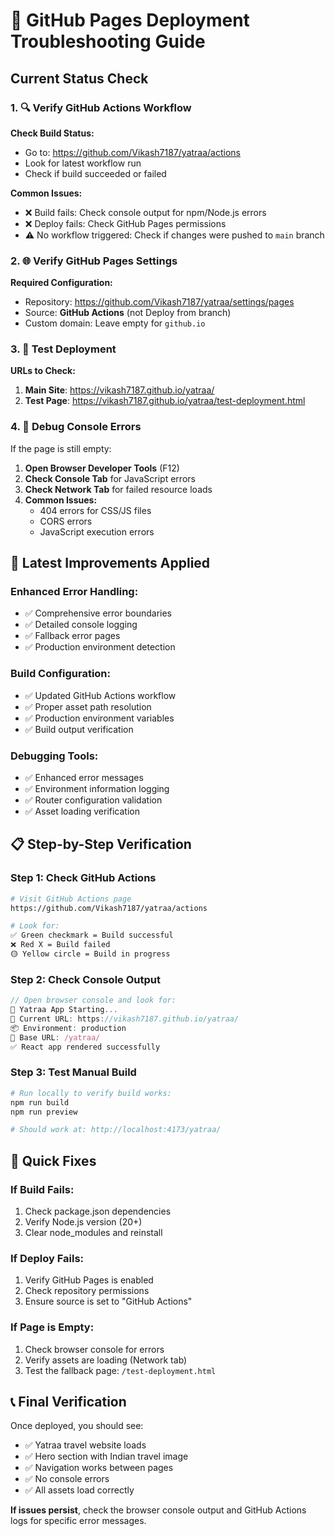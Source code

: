 # 🔧 GitHub Pages Deployment Troubleshooting Guide

## Current Status Check

### 1. 🔍 Verify GitHub Actions Workflow
**Check Build Status:**
- Go to: https://github.com/Vikash7187/yatraa/actions
- Look for latest workflow run
- Check if build succeeded or failed

**Common Issues:**
- ❌ Build fails: Check console output for npm/Node.js errors
- ❌ Deploy fails: Check GitHub Pages permissions
- ⚠️ No workflow triggered: Check if changes were pushed to `main` branch

### 2. 🌐 Verify GitHub Pages Settings
**Required Configuration:**
- Repository: https://github.com/Vikash7187/yatraa/settings/pages
- Source: **GitHub Actions** (not Deploy from branch)
- Custom domain: Leave empty for `github.io`

### 3. 🧪 Test Deployment
**URLs to Check:**
1. **Main Site**: https://vikash7187.github.io/yatraa/
2. **Test Page**: https://vikash7187.github.io/yatraa/test-deployment.html

### 4. 🐛 Debug Console Errors
If the page is still empty:

1. **Open Browser Developer Tools** (F12)
2. **Check Console Tab** for JavaScript errors
3. **Check Network Tab** for failed resource loads
4. **Common Issues:**
   - 404 errors for CSS/JS files
   - CORS errors
   - JavaScript execution errors

## 🚀 Latest Improvements Applied

### Enhanced Error Handling:
- ✅ Comprehensive error boundaries
- ✅ Detailed console logging
- ✅ Fallback error pages
- ✅ Production environment detection

### Build Configuration:
- ✅ Updated GitHub Actions workflow
- ✅ Proper asset path resolution
- ✅ Production environment variables
- ✅ Build output verification

### Debugging Tools:
- ✅ Enhanced error messages
- ✅ Environment information logging
- ✅ Router configuration validation
- ✅ Asset loading verification

## 📋 Step-by-Step Verification

### Step 1: Check GitHub Actions
```bash
# Visit GitHub Actions page
https://github.com/Vikash7187/yatraa/actions

# Look for:
✅ Green checkmark = Build successful
❌ Red X = Build failed
🟡 Yellow circle = Build in progress
```

### Step 2: Check Console Output
```javascript
// Open browser console and look for:
🚀 Yatraa App Starting...
📍 Current URL: https://vikash7187.github.io/yatraa/
📦 Environment: production
🔗 Base URL: /yatraa/
✅ React app rendered successfully
```

### Step 3: Test Manual Build
```bash
# Run locally to verify build works:
npm run build
npm run preview

# Should work at: http://localhost:4173/yatraa/
```

## 🎯 Quick Fixes

### If Build Fails:
1. Check package.json dependencies
2. Verify Node.js version (20+)
3. Clear node_modules and reinstall

### If Deploy Fails:
1. Verify GitHub Pages is enabled
2. Check repository permissions
3. Ensure source is set to "GitHub Actions"

### If Page is Empty:
1. Check browser console for errors
2. Verify assets are loading (Network tab)
3. Test the fallback page: `/test-deployment.html`

## 📞 Final Verification

Once deployed, you should see:
- ✅ Yatraa travel website loads
- ✅ Hero section with Indian travel image
- ✅ Navigation works between pages
- ✅ No console errors
- ✅ All assets load correctly

**If issues persist**, check the browser console output and GitHub Actions logs for specific error messages.